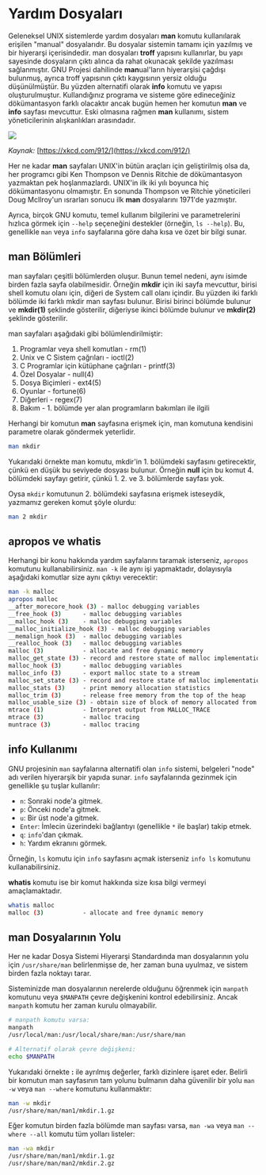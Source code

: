 # Yardım Dosyaları

Geleneksel UNIX sistemlerde yardım dosyaları **man** komutu kullanılarak erişilen "manual" dosyalarıdır. Bu dosyalar sistemin tamamı için yazılmış ve bir hiyerarşi içerisindedir. man dosyaları **troff** yapısını kullanırlar, bu yapı sayesinde dosyaların çıktı alınca da rahat okunacak şekilde yazılması sağlanmıştır. GNU Projesi dahilinde **man**ual'ların hiyerarşisi çağdışı bulunmuş, ayrıca troff yapısının çıktı kaygısının yersiz olduğu düşünülmüştür. Bu yüzden alternatifi olarak **info** komutu ve yapısı oluşturulmuştur. Kullandığınız programa ve sisteme göre edineceğiniz dökümantasyon farklı olacaktır ancak bugün hemen her komutun **man** ve **info** sayfası mevcuttur. Eski olmasına rağmen **man** kullanımı, sistem yöneticilerinin alışkanlıkları arasındadır.

![](https://imgs.xkcd.com/comics/manual\_override.png)

_Kaynak:_ [https://xkcd.com/912/](https://xkcd.com/912/)

Her ne kadar **man** sayfaları UNIX'in bütün araçları için geliştirilmiş olsa da, her programcı gibi Ken Thompson ve Dennis Ritchie de dökümantasyon yazmaktan pek hoşlanmazlardı. UNIX'in ilk iki yılı boyunca hiç dökümantasyonu olmamıştır. En sonunda Thompson ve Ritchie yöneticileri Doug McIlroy'un ısrarları sonucu ilk **man** dosyalarını 1971'de yazmıştır.

Ayrıca, birçok GNU komutu, temel kullanım bilgilerini ve parametrelerini hızlıca görmek için `--help` seçeneğini destekler (örneğin, `ls --help`). Bu, genellikle `man` veya `info` sayfalarına göre daha kısa ve özet bir bilgi sunar.

## man Bölümleri

man sayfaları çeşitli bölümlerden oluşur. Bunun temel nedeni, aynı isimde birden fazla sayfa olabilmesidir. Örneğin **mkdir** için iki sayfa mevcuttur, birisi shell komutu olanı için, diğeri de System call olanı içindir. Bu yüzden iki farklı bölümde iki farklı mkdir man sayfası bulunur. Birisi birinci bölümde bulunur ve **mkdir(1)** şeklinde gösterilir, diğeriyse ikinci bölümde bulunur ve **mkdir(2)** şeklinde gösterilir.

man sayfaları aşağıdaki gibi bölümlendirilmiştir:

1. Programlar veya shell komutları - rm(1)
2. Unix ve C Sistem çağrıları - ioctl(2)
3. C Programlar için kütüphane çağrıları - printf(3)
4. Özel Dosyalar - null(4)
5. Dosya Biçimleri - ext4(5)
6. Oyunlar - fortune(6)
7. Diğerleri - regex(7)
8. Bakım - 1. bölümde yer alan programların bakımları ile ilgili

Herhangi bir komutun **man** sayfasına erişmek için, man komutuna kendisini parametre olarak göndermek yeterlidir.

```bash
man mkdir
```

Yukarıdaki örnekte man komutu, mkdir'in 1. bölümdeki sayfasını getirecektir, çünkü en düşük bu seviyede dosyası bulunur. Örneğin **null** için bu komut 4. bölümdeki sayfayı getirir, çünkü 1. 2. ve 3. bölümlerde sayfası yok.

Oysa `mkdir` komutunun 2. bölümdeki sayfasına erişmek isteseydik, yazmamız gereken komut şöyle olurdu:

```bash
man 2 mkdir
```

## apropos ve whatis

Herhangi bir konu hakkında yardım sayfalarını taramak isterseniz, `apropos` komutunu kullanabilirsiniz. `man -k` ile aynı işi yapmaktadır, dolayısıyla aşağıdaki komutlar size aynı çıktıyı verecektir:

```bash
man -k malloc
apropos malloc
__after_morecore_hook (3) - malloc debugging variables
__free_hook (3)      - malloc debugging variables
__malloc_hook (3)    - malloc debugging variables
__malloc_initialize_hook (3) - malloc debugging variables
__memalign_hook (3)  - malloc debugging variables
__realloc_hook (3)   - malloc debugging variables
malloc (3)           - allocate and free dynamic memory
malloc_get_state (3) - record and restore state of malloc implementation
malloc_hook (3)      - malloc debugging variables
malloc_info (3)      - export malloc state to a stream
malloc_set_state (3) - record and restore state of malloc implementation
malloc_stats (3)     - print memory allocation statistics
malloc_trim (3)      - release free memory from the top of the heap
malloc_usable_size (3) - obtain size of block of memory allocated from heap
mtrace (1)           - Interpret output from MALLOC_TRACE
mtrace (3)           - malloc tracing
muntrace (3)         - malloc tracing
```

## info Kullanımı

GNU projesinin `man` sayfalarına alternatifi olan `info` sistemi, belgeleri "node" adı verilen hiyerarşik bir yapıda sunar. `info` sayfalarında gezinmek için genellikle şu tuşlar kullanılır:

*   `n`: Sonraki node'a gitmek.
*   `p`: Önceki node'a gitmek.
*   `u`: Bir üst node'a gitmek.
*   `Enter`: İmlecin üzerindeki bağlantıyı (genellikle `*` ile başlar) takip etmek.
*   `q`: `info`'dan çıkmak.
*   `h`: Yardım ekranını görmek.

Örneğin, `ls` komutu için `info` sayfasını açmak isterseniz `info ls` komutunu kullanabilirsiniz.

**whatis** komutu ise bir komut hakkında size kısa bilgi vermeyi amaçlamaktadır.

```bash
whatis malloc
malloc (3)           - allocate and free dynamic memory
```

## man Dosyalarının Yolu

Her ne kadar Dosya Sistemi Hiyerarşi Standardında man dosyalarının yolu için `/usr/share/man` belirlenmişse de, her zaman buna uyulmaz, ve sistem birden fazla noktayı tarar.

Sisteminizde man dosyalarının nerelerde olduğunu öğrenmek için `manpath` komutunu veya `$MANPATH` çevre değişkenini kontrol edebilirsiniz. Ancak `manpath` komutu her zaman kurulu olmayabilir.

```bash
# manpath komutu varsa:
manpath
/usr/local/man:/usr/local/share/man:/usr/share/man

# Alternatif olarak çevre değişkeni:
echo $MANPATH
```

Yukarıdaki örnekte **:** ile ayrılmış değerler, farklı dizinlere işaret eder. Belirli bir komutun man sayfasının tam yolunu bulmanın daha güvenilir bir yolu `man -w` veya `man --where` komutunu kullanmaktır:

```bash
man -w mkdir
/usr/share/man/man1/mkdir.1.gz
```

Eğer komutun birden fazla bölümde man sayfası varsa, `man -wa` veya `man --where --all` komutu tüm yolları listeler:

```bash
man -wa mkdir
/usr/share/man/man1/mkdir.1.gz
/usr/share/man/man2/mkdir.2.gz
```
